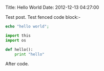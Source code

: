 Title: Hello World
Date: 2012-12-13 04:27:00

Test post. Test fenced code block:-

```php
echo "hello world";
```

```python
import this
import os

def hello():
    print "hello"
```

After code.
